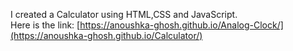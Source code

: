 I created a Calculator using HTML,CSS and JavaScript.
<br>
Here is the link: [https://anoushka-ghosh.github.io/Analog-Clock/](https://anoushka-ghosh.github.io/Calculator/)
